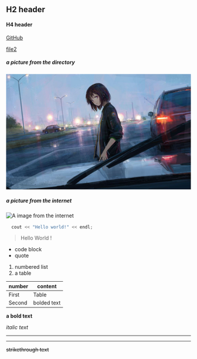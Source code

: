 ## H2 header
#### H4 header

[GitHub](https://github.com)

[file2](./file2.md)

##### a picture from the directory

![A image from the directory](./resources/pic1.jpg)

##### a picture from the internet

![A image from the internet](https://cn.bing.com/images/search?q=%e5%9b%be%e7%89%87&id=65D0F3A3940ACC24F40EEF8FEEBE180D898CBAA5&FORM=IQFRBA)


```c++
  cout << "Hello world!" << endl;
```



> Hello World !

* code block
* quote

1. numbered list
2. a table



| number | content     |
| ------ | ----------- |
| First  | Table       |
| Second | bolded text |



**a bold text** 

*italic text* 

---

___

~~strikethrough text~~